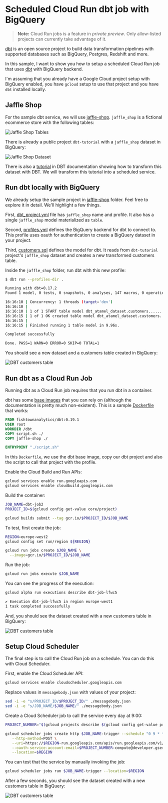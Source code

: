 # Scheduled Cloud Run dbt job with BigQuery

> **Note:** Cloud Run jobs is a feature in *private preview*.
> Only allow-listed projects can currently take advantage of it.

[dbt](https://docs.getdbt.com/) is an open source project to build data
transformation pipelines with supported databases such as BigQuery, Postgres,
Redshift and more.

In this sample, I want to show you how to setup a scheduled Cloud Run job
that uses [dbt](https://docs.getdbt.com/) with BigQuery backend.

I'm assuming that you already have a Google Cloud project setup with BigQuery
enabled, you have `gcloud` setup to use that project and you have `dbt`
installed locally.

## Jaffle Shop

For the sample dbt service, we will use
[jaffle-shop](https://github.com/fishtown-analytics/jaffle_shop). `jaffle_shop`
is a fictional ecommerce store with the following tables:

![Jaffle Shop Tables](https://raw.githubusercontent.com/fishtown-analytics/jaffle_shop/main/etc/jaffle_shop_erd.png)

There is already a public project `dbt-tutorial` with a `jaffle_shop` dataset
in BigQuery:

![Jaffle Shop Dataset](../docs/images/jaffleshop-dataset.png)

There is also a [tutorial](https://docs.getdbt.com/tutorial/setting-up) in DBT
documentation showing how to transform this dataset with DBT. We will transform
this tutorial into a scheduled service.

## Run dbt locally with BigQuery

We already setup the sample project in [jaffle-shop](jaffle-shop)
folder. Feel free to explore it in detail. We'll highlight a few things.

First, [dbt_project.yml](jaffle-shop/dbt_project.yml) file has `jaffle_shop` name and
profile. It also has a single `jaffle_shop` model materialized as `table`.

Second, [profiles.yml](jaffle-shop/profiles.yml) defines the BigQuery backend for dbt
to connect to. This profile uses oauth for authentication to create a BigQuery
dataset in your project.

Third, [customers.sql](jaffle-shop/models/customers.sql) defines the
model for dbt. It reads from `dbt-tutorial` project's `jaffle_shop` dataset and
creates a new transformed customers table.

Inside the `jaffle_shop` folder, run dbt with this new profile:

```sh
$ dbt run --profiles-dir .

Running with dbt=0.17.2
Found 1 model, 0 tests, 0 snapshots, 0 analyses, 147 macros, 0 operations, 0 seed files, 0 sources

16:16:10 | Concurrency: 1 threads (target='dev')
16:16:10 |
16:16:10 | 1 of 1 START table model dbt_atamel_dataset.customers................ [RUN]
16:16:15 | 1 of 1 OK created table model dbt_atamel_dataset.customers........... [CREATE TABLE (100) in 4.84s]
16:16:15 |
16:16:15 | Finished running 1 table model in 9.96s.

Completed successfully

Done. PASS=1 WARN=0 ERROR=0 SKIP=0 TOTAL=1
```

You should see a new dataset and a customers table created in BigQuery:

![DBT customers table](../docs/images/dbt-customers-table.png)

## Run dbt as a Cloud Run Job

Running dbt as a Cloud Run job requires that you run dbt in a container.

dbt has some [base images](https://hub.docker.com/r/fishtownanalytics/dbt/tags)
that you can rely on (although the documentation is pretty much non-existent).
This is a sample [Dockerfile](Dockerfile) that works:

```dockerfile
FROM fishtownanalytics/dbt:0.19.1
USER root
WORKDIR /dbt
COPY script.sh ./
COPY jaffle-shop ./

ENTRYPOINT "./script.sh"
```

In this `Dockerfile`, we use the dbt base image, copy our dbt project and also the
script to call that project with the profile.

Enable the Cloud Build and Run APIs:

```sh
gcloud services enable run.googleapis.com
gcloud services enable cloudbuild.googleapis.com
```

Build the container:

```sh
JOB_NAME=dbt-job2
PROJECT_ID=$(gcloud config get-value core/project)

gcloud builds submit --tag gcr.io/$PROJECT_ID/$JOB_NAME
```

To test, first create the job:

```sh
REGION=europe-west2
gcloud config set run/region ${REGION}

gcloud run jobs create $JOB_NAME \
  --image=gcr.io/$PROJECT_ID/$JOB_NAME
```

Run the job:

```sh
gcloud run jobs execute $JOB_NAME
```

You can see the progress of the execution:

```sh
gcloud alpha run executions describe dbt-job-lfwc5

✔ Execution dbt-job-lfwc5 in region europe-west1
1 task completed successfully
```

And, you should see the dataset created with a new
customers table in BigQuery:

![DBT customers table](../docs/images/dbt-customers-table2.png)

## Setup Cloud Scheduler

The final step is to call the Cloud Run job on a schedule. You can do this
with Cloud Scheduler.

First, enable the Cloud Scheduler API:

```sh
gcloud services enable cloudscheduler.googleapis.com
```

Replace values in `messagebody.json` with values of your project:

```sh
sed -i -e "s/PROJECT_ID/$PROJECT_ID/" ./messagebody.json
sed -i -e "s/JOB_NAME/$JOB_NAME/" ./messagebody.json
```

Create a Cloud Scheduler job to call the service every day at 9:00:

```sh
PROJECT_NUMBER="$(gcloud projects describe $(gcloud config get-value project) --format='value(projectNumber)')"

gcloud scheduler jobs create http $JOB_NAME-trigger --schedule "0 9 * * *" \
   --http-method=POST \
   --uri=https://$REGION-run.googleapis.com/apis/run.googleapis.com/v1/namespaces/$PROJECT_ID/jobs/$JOB_NAME\:run \
   --oauth-service-account-email=$PROJECT_NUMBER-compute@developer.gserviceaccount.com \
   --location=$REGION
```


You can test that the service by manually invoking the job:

```sh
gcloud scheduler jobs run $JOB_NAME-trigger --location=$REGION
```

After a few seconds, you should see the dataset created with a new
customers table in BigQuery:

![DBT customers table](../docs/images/dbt-customers-table2.png)
